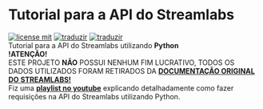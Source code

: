# Tutorial para a API do Streamlabs
[![license mit](https://img.shields.io/badge/license-MIT-green)](LICENSE.md) [![traduzir](https://img.shields.io/badge/Traduzir-pt--BR-brightgreen)](README_ptBR.md) [![traduzir](https://img.shields.io/badge/Translate-en--US-blue)](README.md)<br>
Tutorial para a API do Streamlabs utilizando **Python**<br>
**!ATENÇÃO!**<br>
ESTE PROJETO **NÃO** POSSUI NENHUM FIM LUCRATIVO, TODOS OS DADOS UTILIZADOS FORAM RETIRADOS DA **[DOCUMENTAÇÃO ORIGINAL DO STREAMLABS!](https://dev.streamlabs.com/)**<br>
Fiz uma **[playlist no youtube](https://www.youtube.com/playlist?list=PLgq2T1anEfKcuKLndfxRmF9iViL6JDDTg)** explicando detalhadamente como fazer requisições na API do Streamlabs utilizando Python.<br>